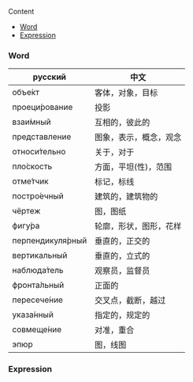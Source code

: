 Content

- [Word](#Word)
- [Expression](#Expression)

### Word

| русский                 | 中文              |
|-------------------------|-------------------|
| объе́кт | 客体，对象，目标 |
| проеци́рование  | 投影 |
| взаи́мный | 互相的，彼此的 |
| представление  | 图象，表示，概念，观念 |
| относи́тельно  | 关于，对于 |
| пло́скость | 方面，平坦(性)，范围 |
| отме́тчик  | 标记，标线 |
| постро́ечный | 建筑的，建筑物的 |
| чёртеж | 图，图纸 |
| фигу́ра | 轮廓，形状，图形，花样 |
| перпендикуля́рный | 垂直的，正交的 |
| вертикальный | 垂直的，立式的 |
| наблюда́тель | 观察员，监督员 |
| фронта́льный | 正面的 |
| пересече́ние | 交叉点，截断，越过 |
| указа́нный | 指定的，规定的 |
| совмеще́ние  | 对准，重合 |
| эпюр | 图，线图 |

### Expression